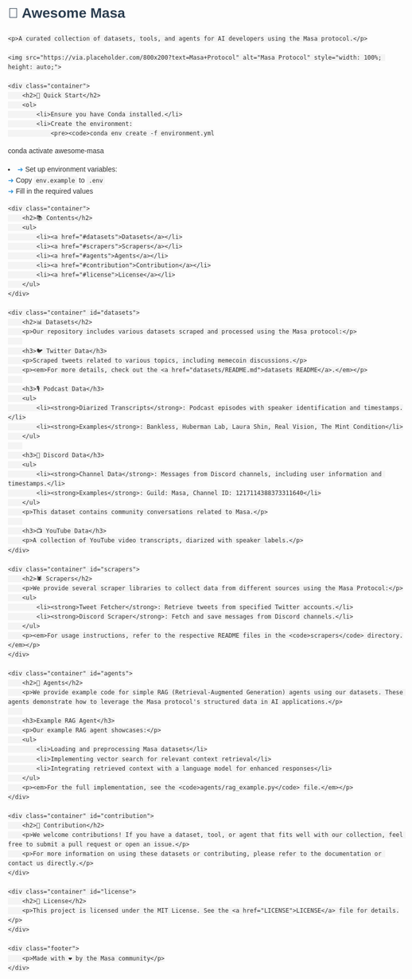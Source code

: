 <!DOCTYPE html>
<html lang="en">
<head>
    <meta charset="UTF-8">
    <meta name="viewport" content="width=device-width, initial-scale=1.0">
    <title>Awesome Masa</title>
    <style>
        body {
            font-family: Arial, sans-serif;
            line-height: 1.6;
            color: #333;
            max-width: 800px;
            margin: 0 auto;
            padding: 20px;
        }
        h1, h2 {
            color: #2c3e50;
        }
        .container {
            background-color: #f9f9f9;
            border-radius: 5px;
            padding: 20px;
            margin-bottom: 20px;
        }
        .highlight {
            background-color: #e74c3c;
            color: white;
            padding: 3px 5px;
            border-radius: 3px;
        }
        code {
            background-color: #f4f4f4;
            padding: 2px 4px;
            border-radius: 3px;
        }
        ul {
            list-style-type: none;
            padding-left: 0;
        }
        li:before {
            content: "➜ ";
            color: #3498db;
        }
        .footer {
            text-align: center;
            margin-top: 40px;
            font-style: italic;
        }
    </style>
</head>
<body>
    <h1>🌟 Awesome Masa</h1>
    
    <p>A curated collection of datasets, tools, and agents for AI developers using the Masa protocol.</p>
    
    <img src="https://via.placeholder.com/800x200?text=Masa+Protocol" alt="Masa Protocol" style="width: 100%; height: auto;">
    
    <div class="container">
        <h2>🚀 Quick Start</h2>
        <ol>
            <li>Ensure you have Conda installed.</li>
            <li>Create the environment:
                <pre><code>conda env create -f environment.yml
conda activate awesome-masa</code></pre>
            </li>
            <li>Set up environment variables:
                <ul>
                    <li>Copy <code>env.example</code> to <code>.env</code></li>
                    <li>Fill in the required values</li>
                </ul>
            </li>
        </ol>
    </div>
    
    <div class="container">
        <h2>📚 Contents</h2>
        <ul>
            <li><a href="#datasets">Datasets</a></li>
            <li><a href="#scrapers">Scrapers</a></li>
            <li><a href="#agents">Agents</a></li>
            <li><a href="#contribution">Contribution</a></li>
            <li><a href="#license">License</a></li>
        </ul>
    </div>
    
    <div class="container" id="datasets">
        <h2>📊 Datasets</h2>
        <p>Our repository includes various datasets scraped and processed using the Masa protocol:</p>
        
        <h3>🐦 Twitter Data</h3>
        <p>Scraped tweets related to various topics, including memecoin discussions.</p>
        <p><em>For more details, check out the <a href="datasets/README.md">datasets README</a>.</em></p>
        
        <h3>🎙️ Podcast Data</h3>
        <ul>
            <li><strong>Diarized Transcripts</strong>: Podcast episodes with speaker identification and timestamps.</li>
            <li><strong>Examples</strong>: Bankless, Huberman Lab, Laura Shin, Real Vision, The Mint Condition</li>
        </ul>
        
        <h3>💬 Discord Data</h3>
        <ul>
            <li><strong>Channel Data</strong>: Messages from Discord channels, including user information and timestamps.</li>
            <li><strong>Examples</strong>: Guild: Masa, Channel ID: 1217114388373311640</li>
        </ul>
        <p>This dataset contains community conversations related to Masa.</p>
        
        <h3>📺 YouTube Data</h3>
        <p>A collection of YouTube video transcripts, diarized with speaker labels.</p>
    </div>
    
    <div class="container" id="scrapers">
        <h2>🕷️ Scrapers</h2>
        <p>We provide several scraper libraries to collect data from different sources using the Masa Protocol:</p>
        <ul>
            <li><strong>Tweet Fetcher</strong>: Retrieve tweets from specified Twitter accounts.</li>
            <li><strong>Discord Scraper</strong>: Fetch and save messages from Discord channels.</li>
        </ul>
        <p><em>For usage instructions, refer to the respective README files in the <code>scrapers</code> directory.</em></p>
    </div>
    
    <div class="container" id="agents">
        <h2>🤖 Agents</h2>
        <p>We provide example code for simple RAG (Retrieval-Augmented Generation) agents using our datasets. These agents demonstrate how to leverage the Masa protocol's structured data in AI applications.</p>
        
        <h3>Example RAG Agent</h3>
        <p>Our example RAG agent showcases:</p>
        <ul>
            <li>Loading and preprocessing Masa datasets</li>
            <li>Implementing vector search for relevant context retrieval</li>
            <li>Integrating retrieved context with a language model for enhanced responses</li>
        </ul>
        <p><em>For the full implementation, see the <code>agents/rag_example.py</code> file.</em></p>
    </div>
    
    <div class="container" id="contribution">
        <h2>🤝 Contribution</h2>
        <p>We welcome contributions! If you have a dataset, tool, or agent that fits well with our collection, feel free to submit a pull request or open an issue.</p>
        <p>For more information on using these datasets or contributing, please refer to the documentation or contact us directly.</p>
    </div>
    
    <div class="container" id="license">
        <h2>📄 License</h2>
        <p>This project is licensed under the MIT License. See the <a href="LICENSE">LICENSE</a> file for details.</p>
    </div>
    
    <div class="footer">
        <p>Made with ❤️ by the Masa community</p>
    </div>
</body>
</html>
